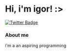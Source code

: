 # Hi, i'm igor! :>

[![Twitter Badge](https://img.shields.io/badge/-Twitter-1ca0f1?style=flat-square&labelColor=1ca0f1&logo=twitter&logoColor=white&link=https://twitter.com/indigitalvoid)](https://twitter.com/indigitalvoid)

### About me
i'm a an aspiring programming
